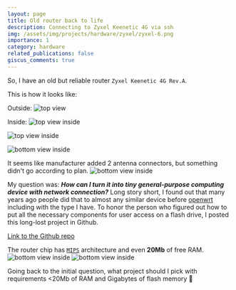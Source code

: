 ```yaml
---
layout: page
title: Old router back to life
description: Connecting to Zyxel Keenetic 4G via ssh
img: /assets/img/projects/hardware/zyxel/zyxel-6.png
importance: 1
category: hardware
related_publications: false
giscus_comments: true
---
```



So, I have an old but reliable router `Zyxel Keenetic 4G Rev.A`.

This is how it looks like:

Outside:
![top view](/assets/img/projects/hardware/zyxel/zyxel-1.jpg)

Inside: 
![top view inside](/assets/img/projects/hardware/zyxel/zyxel-2.jpg)

![top view inside](/assets/img/projects/hardware/zyxel/zyxel-2.jpg)

![bottom view inside](/assets/img/projects/hardware/zyxel/zyxel-3.jpg)

It seems like manufacturer added 2 antenna connectors, but something didn't go according to plan.
![bottom view inside](/assets/img/projects/hardware/zyxel/zyxel-4.jpg)


My question was: **_How can I turn it into tiny general-purpose computing device with network connection?_**
Long story short, I found out that many years ago people did that to almost any similar device before [openwrt](https://openwrt.org/)
including with the type I have.
To honor the person who figured out how to put all the necessary components for user access on a flash drive, I posted this long-lost project in Github.

[Link to the Github repo](https://github.com/alexander-pv/zyxel_4g_firmware)


The router chip has [`MIPS`](https://en.wikipedia.org/wiki/MIPS_architecture) architecture and even **20Mb** of free RAM.
![bottom view inside](/assets/img/projects/hardware/zyxel/zyxel-5.png)
![bottom view inside](/assets/img/projects/hardware/zyxel/zyxel-6.png)

Going back to the initial question, what project should I pick with requirements <20Mb of RAM and Gigabytes of flash memory 🤔


